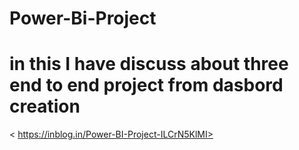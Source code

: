 # Power-Bi-Project

# in this I have discuss about three end to end project from dasbord creation 

< https://inblog.in/Power-BI-Project-ILCrN5KlMI>
